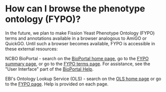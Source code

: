 # How can I browse the phenotype ontology (FYPO)?
<!-- pombase_categories: Finding data,Tools and resources,Using ontologies -->

In the future, we plan to make Fission Yeast Phenotype Ontology (FYPO)
terms and annotations available in a browser analogous to AmiGO or
QuickGO. Until such a browser becomes available, FYPO is accessible in
these external resources:

NCBO BioPortal - search on the 
[BioPortal home page](http://bioportal.bioontology.org/), go to the
[FYPO summary page](http://bioportal.bioontology.org/ontologies/FYPO),
or go to the [FYPO terms page](http://bioportal.bioontology.org/ontologies/FYPO/?p=classes&conceptid=root).
For assistance, see the "User Interface" part of the [BioPortal Help](http://bioportal.bioontology.org/help).

EBI's Ontology Lookup Service (OLS) - search on the 
[OLS home page](http://www.ebi.ac.uk/ontology-lookup/) or go to the
[FYPO page](https://www.ebi.ac.uk/ols/ontologies/fypo).
Help is provided on each page.



